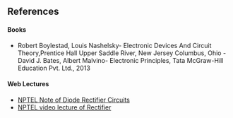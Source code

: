 ## References
#### Books
-  Robert Boylestad, Louis Nashelsky- Electronic Devices And Circuit Theory,Prentice Hall Upper Saddle River, New Jersey Columbus, Ohio
-David J. Bates, Albert Malvino- Electronic Principles, Tata McGraw-Hill Education Pvt. Ltd., 2013

#### Web Lectures
- [NPTEL Note of Diode Rectifier Circuits](http://nptel.ac.in/courses/117103063)
- [NPTEL video lecture of Rectifier](https://www.youtube.com/watch?v=ofW4DZH83JQ)




